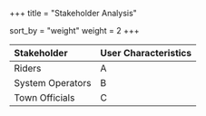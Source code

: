 +++
title = "Stakeholder Analysis"

sort_by = "weight"
weight = 2
+++

| Stakeholder      | User Characteristics |
|:-----------------|:---------------------|
| Riders           | A|
| System Operators | B|
| Town Officials   | C|